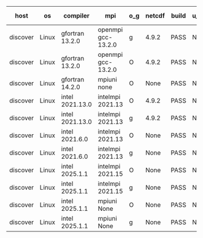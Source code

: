 

| host     | os       | compiler                              | mpi                      | o_g        | netcdf        | build       | u_pass          | u_fail          | s_pass            | s_fail            | e_pass             | e_fail             | nuopc_pass       | nuopc_fail       | artifacts link          |
|----------|----------|---------------------------------------|--------------------------|------------|---------------|-------------|-----------------|-----------------|-------------------|-------------------|--------------------|--------------------|------------------|------------------|-------------------------|
| discover | Linux | gfortran 13.2.0 | openmpi gcc-13.2.0  | g | 4.9.2  | PASS | None | None | None | None | None | None | None | None | <a href="https://github.com/esmf-org/esmf-test-artifacts/tree/c2c481476ff5c0f9087ae7b928f67ebd2c2a98c9/release_8.9.0/gfortran/13.2.0/g/openmpi/gcc-13.2.0" target="_blank">c2c4814</a> | 
| discover | Linux | gfortran 13.2.0 | openmpi gcc-13.2.0  | O | 4.9.2  | PASS | None | None | None | None | None | None | None | None | <a href="https://github.com/esmf-org/esmf-test-artifacts/tree/26ab3699bcdf918c34b1953d5099c5298b99931b/release_8.9.0/gfortran/13.2.0/O/openmpi/gcc-13.2.0" target="_blank">26ab369</a> | 
| discover | Linux | gfortran 14.2.0 | mpiuni none  | O | None  | PASS | None | None | None | None | None | None | None | None | <a href="https://github.com/esmf-org/esmf-test-artifacts/tree/fff64bb742290fb1f1d981612525fcacae6a913a/release_8.9.0/gfortran/14.2.0/O/mpiuni/none" target="_blank">fff64bb</a> | 
| discover | Linux | intel 2021.13.0 | intelmpi 2021.13  | O | 4.9.2  | PASS | None | None | None | None | None | None | None | None | <a href="https://github.com/esmf-org/esmf-test-artifacts/tree/886fa364616e07439839b183b42c9bd86c33b892/release_8.9.0/intel/2021.13.0/O/intelmpi/2021.13" target="_blank">886fa36</a> | 
| discover | Linux | intel 2021.13.0 | intelmpi 2021.13  | g | 4.9.2  | PASS | None | None | None | None | None | None | None | None | <a href="https://github.com/esmf-org/esmf-test-artifacts/tree/40f56551fa74ab49009a5e53b78c108d4f7c6ddf/release_8.9.0/intel/2021.13.0/g/intelmpi/2021.13" target="_blank">40f5655</a> | 
| discover | Linux | intel 2021.6.0 | intelmpi 2021.13  | O | None  | PASS | None | None | None | None | None | None | None | None | <a href="https://github.com/esmf-org/esmf-test-artifacts/tree/9c9cf1715812c6b438b8e1e8d5a208944fa25a9f/release_8.9.0/intel/2021.6.0/O/intelmpi/2021.13" target="_blank">9c9cf17</a> | 
| discover | Linux | intel 2021.6.0 | intelmpi 2021.13  | g | None  | PASS | None | None | None | None | None | None | None | None | <a href="https://github.com/esmf-org/esmf-test-artifacts/tree/ec6f9b22fea3aad236d486e7d7f80321326ce4c7/release_8.9.0/intel/2021.6.0/g/intelmpi/2021.13" target="_blank">ec6f9b2</a> | 
| discover | Linux | intel 2025.1.1 | intelmpi 2021.15  | O | None  | PASS | None | None | None | None | None | None | None | None | <a href="https://github.com/esmf-org/esmf-test-artifacts/tree/55b477980f33eeebf42e07e4a8ab5f9580df7db8/release_8.9.0/intel/2025.1.1/O/intelmpi/2021.15" target="_blank">55b4779</a> | 
| discover | Linux | intel 2025.1.1 | intelmpi 2021.15  | g | None  | PASS | None | None | None | None | None | None | None | None | <a href="https://github.com/esmf-org/esmf-test-artifacts/tree/c71e7a8e2d76e732712a8eae28934ba84a698d54/release_8.9.0/intel/2025.1.1/g/intelmpi/2021.15" target="_blank">c71e7a8</a> | 
| discover | Linux | intel 2025.1.1 | mpiuni None  | O | None  | PASS | None | None | None | None | None | None | None | None | <a href="https://github.com/esmf-org/esmf-test-artifacts/tree/93481cfcb20de4faf6ede8c3ddebc6d74d6d12be/release_8.9.0/intel/2025.1.1/O/mpiuni/None" target="_blank">93481cf</a> | 
| discover | Linux | intel 2025.1.1 | mpiuni None  | g | None  | PASS | None | None | None | None | None | None | None | None | <a href="https://github.com/esmf-org/esmf-test-artifacts/tree/436c7b0fe26a148acf5eba1cfaf4b21eec8f4b26/release_8.9.0/intel/2025.1.1/g/mpiuni/None" target="_blank">436c7b0</a> | 

